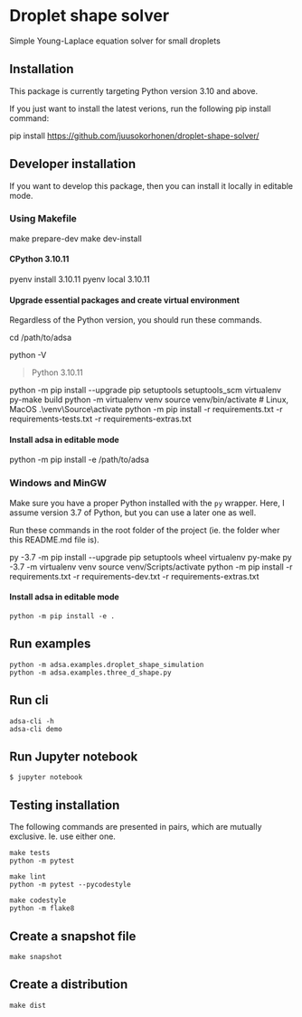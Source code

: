# Droplet shape solver

Simple Young-Laplace equation solver for small droplets

## Installation

This package is currently targeting Python version 3.10 and above.

If you just want to install the latest verions, run the following pip install command:

  pip install https://github.com/juusokorhonen/droplet-shape-solver/

## Developer installation

If you want to develop this package, then you can install it locally in editable mode.

### Using Makefile

  make prepare-dev
  make dev-install

#### CPython 3.10.11

  pyenv install 3.10.11
  pyenv local 3.10.11

#### Upgrade essential packages and create virtual environment

Regardless of the Python version, you should run these commands.

  cd /path/to/adsa

  python -V
  >  Python 3.10.11

  python -m pip install --upgrade pip setuptools setuptools_scm virtualenv py-make build
  python -m virtualenv venv
  source venv/bin/activate   # Linux, MacOS
  .\venv\Source\activate
  python -m pip install -r requirements.txt -r requirements-tests.txt -r requirements-extras.txt

#### Install adsa in editable mode

  python -m pip install -e /path/to/adsa


### Windows and MinGW

Make sure you have a proper Python installed with the `py` wrapper. Here, I assume version 3.7 of Python, but you can use a later one as well.

Run these commands in the root folder of the project (ie. the folder wher this README.md file is).

  py -3.7 -m pip install --upgrade pip setuptools wheel virtualenv py-make
  py -3.7 -m virtualenv venv
  source venv/Scripts/activate
  python -m pip install -r requirements.txt -r requirements-dev.txt -r requirements-extras.txt

#### Install adsa in editable mode

    python -m pip install -e .

## Run examples

    python -m adsa.examples.droplet_shape_simulation
    python -m adsa.examples.three_d_shape.py

## Run cli

    adsa-cli -h
    adsa-cli demo

## Run Jupyter notebook

    $ jupyter notebook

## Testing installation

The following commands are presented in pairs, which are mutually exclusive. Ie. use either one.

    make tests
    python -m pytest

    make lint
    python -m pytest --pycodestyle

    make codestyle
    python -m flake8

## Create a snapshot file

    make snapshot

## Create a distribution

    make dist
